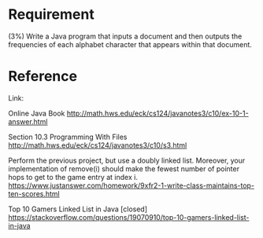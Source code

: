 # Requirement
(3%) Write a Java program that inputs a document and then outputs the frequencies of each alphabet character that appears within that document.

# Reference

Link:

Online Java Book
http://math.hws.edu/eck/cs124/javanotes3/c10/ex-10-1-answer.html

Section 10.3
Programming With Files
http://math.hws.edu/eck/cs124/javanotes3/c10/s3.html

Perform the previous project, but use a doubly linked list. Moreover, your implementation
of remove(i) should make the fewest number of pointer hops to get to the game entry at index i.
https://www.justanswer.com/homework/9xfr2-1-write-class-maintains-top-ten-scores.html

Top 10 Gamers Linked List in Java [closed]
https://stackoverflow.com/questions/19070910/top-10-gamers-linked-list-in-java
